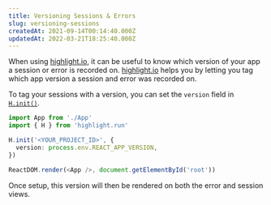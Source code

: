 ```yaml
---
title: Versioning Sessions & Errors
slug: versioning-sessions
createdAt: 2021-09-14T00:14:40.000Z
updatedAt: 2022-03-21T18:25:40.000Z
---
```


When using [highlight.io](https://highlight.io), it can be useful to know which version of your app a session or error is recorded on. [highlight.io](https://highlight.io) helps you by letting you tag which app version a session and error was recorded on.

To tag your sessions with a version, you can set the `version` field in [`H.init()`](../../../sdk/client.md#Hinit).

```typescript
import App from './App'
import { H } from 'highlight.run'

H.init('<YOUR_PROJECT_ID>', {
  version: process.env.REACT_APP_VERSION,
})

ReactDOM.render(<App />, document.getElementById('root'))
```

Once setup, this version will then be rendered on both the error and session views.
